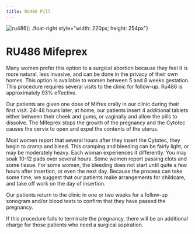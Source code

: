 ```yaml
---
title: RU486 Pill
---
```


![ru486]{: .float-right style="width: 220px; height: 254px"}

RU486 Mifeprex
==============

Many women prefer this option to a surgical abortion because they feel
it is more natural, less invasive, and can be done in the privacy of
their own homes.  This option is available to women between 5 and 8
weeks gestation.  This procedure requires several visits to the clinic
for follow-up.  Ru486 is approximately 93% effective.

Our patients are given one dose of Mifrex orally in our clinic during
their first visit.  24-48 hours later, at home, our patients insert 4
additional tablets either between their cheek and gums, or vaginally and
allow the pills to dissolve.  The Mifeprex stops the growth of the
pregnancy and the Cytotec causes the cervix to open and expel the
contents of the uterus.

Most women report that several hours after they insert the Cytotec, they
begin to cramp and bleed.  This cramping and bleeding can be fairly
light, or may be moderately heavy.  Each woman experiences it
differently.  You may soak 10-12 pads over several hours.  Some women
report passing clots and some tissue.  For some women, the bleeding does
not start until quite a few hours after insertion, or even the next day.
Because the process can take some time, we suggest that our patients
make arrangements for childcare, and take off work on the day of
insertion.

Our patients return to the clinic in one or two weeks for a follow-up
sonogram and/or blood tests to confirm that they have passed the
pregnancy.

If this procedure fails to terminate the pregnancy, there will be an
additional charge for those patients who need a surgical aspiration.

[ru486]: {{urls.media}}/ru486.jpg

